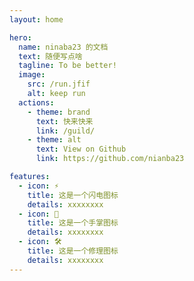 ```yaml
---
layout: home

hero:
  name: ninaba23 的文档
  text: 随便写点啥
  tagline: To be better!
  image:
    src: /run.jfif
    alt: keep run
  actions:
    - theme: brand
      text: 快来快来
      link: /guild/
    - theme: alt
      text: View on Github
      link: https://github.com/nianba23

features:
  - icon: ⚡️
    title: 这是一个闪电图标
    details: xxxxxxxx
  - icon: 🖖
    title: 这是一个手掌图标
    details: xxxxxxxx
  - icon: 🛠️️
    title: 这是一个修理图标
    details: xxxxxxxx
---
```

